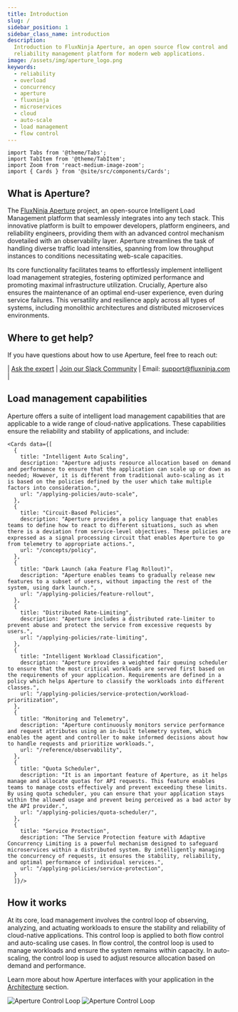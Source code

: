 ```yaml
---
title: Introduction
slug: /
sidebar_position: 1
sidebar_class_name: introduction
description:
  Introduction to FluxNinja Aperture, an open source flow control and
  reliability management platform for modern web applications.
image: /assets/img/aperture_logo.png
keywords:
  - reliability
  - overload
  - concurrency
  - aperture
  - fluxninja
  - microservices
  - cloud
  - auto-scale
  - load management
  - flow control
---
```


```mdx-code-block
import Tabs from '@theme/Tabs';
import TabItem from '@theme/TabItem';
import Zoom from 'react-medium-image-zoom';
import { Cards } from '@site/src/components/Cards';
```

## What is Aperture?
The [FluxNinja Aperture](https://github.com/fluxninja/aperture)
project, an open-source Intelligent Load Management platform that seamlessly integrates into any tech stack. This innovative platform is built to empower developers, platform engineers, and reliability engineers, providing them with an advanced control mechanism dovetailed with an observability layer. Aperture streamlines the task of handling diverse traffic load intensities, spanning from low throughput instances to conditions necessitating web-scale capacities. 

Its core functionality facilitates teams to effortlessly implement intelligent load management strategies, fostering optimized performance and promoting maximal infrastructure utilization. Crucially, Aperture also ensures the maintenance of an optimal end-user experience, even during service failures. This versatility and resilience apply across all types of systems, including monolithic architectures and distributed microservices environments.


## Where to get help?
If you have questions about how to use Aperture, feel free to reach out: 


| [Ask the expert](https://calendly.com/desaijai/fluxninja-meeting) | [Join our Slack Community](https://join.slack.com/t/fluxninja-aperture/shared_invite/zt-1vm2t2yjb-AG8rzKkB5TpPmqihJB6YYw)  | Email: support@fluxninja.com |

## Load management capabilities

Aperture offers a suite of intelligent load management capabilities that are
applicable to a wide range of cloud-native applications. These capabilities
ensure the reliability and stability of applications, and include:

```mdx-code-block
<Cards data={[
  {
    title: "Intelligent Auto Scaling",
    description: "Aperture adjusts resource allocation based on demand and performance to ensure that the application can scale up or down as needed; However, it is different from traditional auto-scaling as it is based on the policies defined by the user which take multiple factors into consideration.",
    url: "/applying-policies/auto-scale",
  },
  {
    title: "Circuit-Based Policies",
    description: "Aperture provides a policy language that enables teams to define how to react to different situations, such as when there is a deviation from service-level objectives. These policies are expressed as a signal processing circuit that enables Aperture to go from telemetry to appropriate actions.",
    url: "/concepts/policy",
  },
  {
    title: "Dark Launch (aka Feature Flag Rollout)",
    description: "Aperture enables teams to gradually release new features to a subset of users, without impacting the rest of the system, using dark launch.",
    url: "/applying-policies/feature-rollout",
  },
  {
    title: "Distributed Rate-Limiting",
    description: "Aperture includes a distributed rate-limiter to prevent abuse and protect the service from excessive requests by users.",
    url: "/applying-policies/rate-limiting",
  },
  {
    title: "Intelligent Workload Classification",
    description: "Aperture provides a weighted fair queuing scheduler to ensure that the most critical workloads are served first based on the requirements of your application. Requirements are defined in a policy which helps Aperture to classify the workloads into different classes.",
    url: "/applying-policies/service-protection/workload-prioritization",
  },
  {
    title: "Monitoring and Telemetry",
    description: "Aperture continuously monitors service performance and request attributes using an in-built telemetry system, which enables the agent and controller to make informed decisions about how to handle requests and prioritize workloads.",
    url: "/reference/observability",
  },
  {
    title: "Quota Scheduler",
    description: "It is an important feature of Aperture, as it helps manage and allocate quotas for API requests. This feature enables teams to manage costs effectively and prevent exceeding these limits. By using quota scheduler, you can ensure that your application stays within the allowed usage and prevent being perceived as a bad actor by the API provider.",
    url: "/applying-policies/quota-scheduler/",
  },
  {
    title: "Service Protection",
    description: "The Service Protection feature with Adaptive Concurrency Limiting is a powerful mechanism designed to safeguard microservices within a distributed system. By intelligently managing the concurrency of requests, it ensures the stability, reliability, and optimal performance of individual services.",
    url: "/applying-policies/service-protection",
  }
  ]}/>
```

## How it works

At its core, load management involves the control loop of observing, analyzing,
and actuating workloads to ensure the stability and reliability of cloud-native
applications. This control loop is applied to both flow control and auto-scaling
use cases. In flow control, the control loop is used to manage workloads and
ensure the system remains within capacity. In auto-scaling, the control loop is
used to adjust resource allocation based on demand and performance.

Learn more about how Aperture interfaces with your application in the
[Architecture](/architecture/architecture.md) section.

![Aperture Control Loop](assets/img/oaalight.png#gh-light-mode-only)
![Aperture Control Loop](assets/img/oaadark.png#gh-dark-mode-only)
